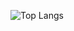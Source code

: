 ![Top Langs](https://github-readme-stats.vercel.app/api/top-langs/?username=W1412X&hide_progress=true)


